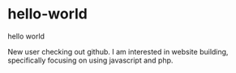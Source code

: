 # hello-world
hello world

New user checking out github.  I am interested in website building, specifically focusing on using javascript and php.  
